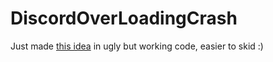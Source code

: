 # DiscordOverLoadingCrash

Just made [this idea](https://github.com/Wizz1337/DiscordOverLoadingCrash) in ugly but working code, easier to skid :)

